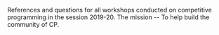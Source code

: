 References and questions for all workshops conducted on competitive programming in the session 2019-20.
The mission -- To help build the community of CP.
